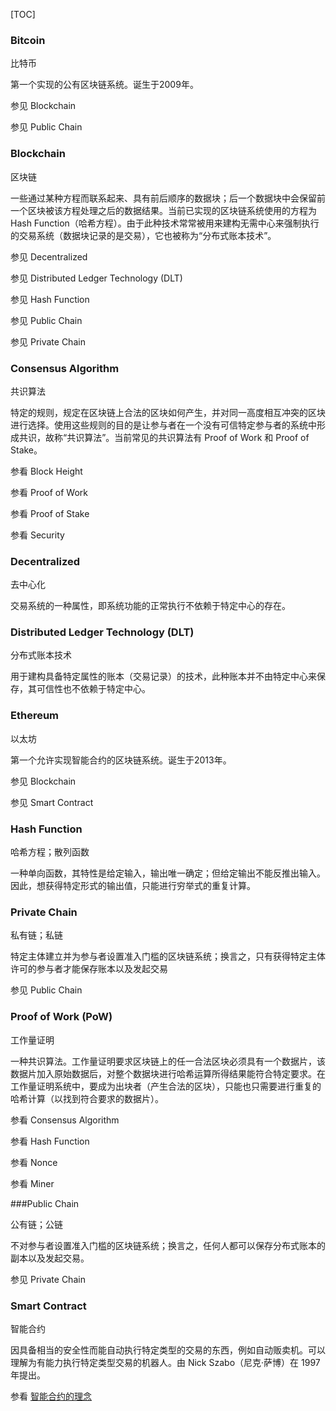 [TOC]

### Bitcoin

比特币

第一个实现的公有区块链系统。诞生于2009年。

参见 Blockchain

参见 Public Chain

### Blockchain

区块链

一些通过某种方程而联系起来、具有前后顺序的数据块；后一个数据块中会保留前一个区块被该方程处理之后的数据结果。当前已实现的区块链系统使用的方程为 Hash Function（哈希方程）。由于此种技术常常被用来建构无需中心来强制执行的交易系统（数据块记录的是交易），它也被称为“分布式账本技术”。

参见 Decentralized

参见 Distributed Ledger Technology (DLT)

参见 Hash Function

参见 Public Chain

参见 Private Chain

### Consensus Algorithm

共识算法

特定的规则，规定在区块链上合法的区块如何产生，并对同一高度相互冲突的区块进行选择。使用这些规则的目的是让参与者在一个没有可信特定参与者的系统中形成共识，故称“共识算法”。当前常见的共识算法有 Proof of Work 和 Proof of Stake。

参看 Block Height

参看 Proof of Work

参看 Proof of Stake

参看 Security


### Decentralized

去中心化

交易系统的一种属性，即系统功能的正常执行不依赖于特定中心的存在。

### Distributed Ledger Technology (DLT)

分布式账本技术

用于建构具备特定属性的账本（交易记录）的技术，此种账本并不由特定中心来保存，其可信性也不依赖于特定中心。

### Ethereum

以太坊

第一个允许实现智能合约的区块链系统。诞生于2013年。

参见 Blockchain

参见 Smart Contract

### Hash Function

哈希方程；散列函数

一种单向函数，其特性是给定输入，输出唯一确定；但给定输出不能反推出输入。因此，想获得特定形式的输出值，只能进行穷举式的重复计算。

### Private Chain

私有链；私链

特定主体建立并为参与者设置准入门槛的区块链系统；换言之，只有获得特定主体许可的参与者才能保存账本以及发起交易

参见 Public Chain

### Proof of Work (PoW)

工作量证明

一种共识算法。工作量证明要求区块链上的任一合法区块必须具有一个数据片，该数据片加入原始数据后，对整个数据块进行哈希运算所得结果能符合特定要求。在工作量证明系统中，要成为出块者（产生合法的区块），只能也只需要进行重复的哈希计算（以找到符合要求的数据片）。

参看 Consensus Algorithm

参看 Hash Function

参看 Nonce

参看 Miner

###Public Chain

公有链；公链

不对参与者设置准入门槛的区块链系统；换言之，任何人都可以保存分布式账本的副本以及发起交易。

参见 Private Chain

### Smart Contract

智能合约

因具备相当的安全性而能自动执行特定类型的交易的东西，例如自动贩卖机。可以理解为有能力执行特定类型交易的机器人。由 Nick Szabo（尼克·萨博）在 1997 年提出。

参看 [智能合约的理念](https://ethfans.org/posts/smart-contract-nick-szabo)





